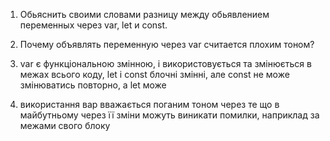 
1. Обьяснить своими словами разницу между обьявлением переменных через var, let и const. 
2. Почему объявлять переменную через var считается плохим тоном?


1.  var є функціональною змінною, і використовується та змінюється в межах всього коду, let і const блочні змінні, але const не може змінюватись повторно, а let може

2. використання вар вважається поганим тоном через те що в майбутньому через її зміни можуть виникати помилки, наприклад за межами свого блоку